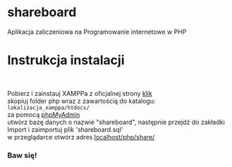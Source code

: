 # shareboard
Aplikacja zaliczeniowa na Programowanie internetowe w PHP


<h1>Instrukcja instalacji</h1>
<br>
<p>Pobierz i zainstauj XAMPPa z oficjalnej strony <a href="https://www.apachefriends.org/pl/index.html">klik</a><br>
skopiuj folder php wraz z zawartością do katalogu:<br>
<code>lokalizacja_xamppa/htdocs/</code><br>
za pomocą <a href="http://localhost/phpmyadmin">phpMyAdmin</a><br>
utwórz bazę danych o nazwie "shareboard", następnie przejdź do zakładki Import i zaimportuj plik 'shareboard.sql'<br>
w przeglądarce otwórz adres <a href="http://localhost/php/share/">localhost/php/share/</a><br>
<h3>Baw się!</h3>
